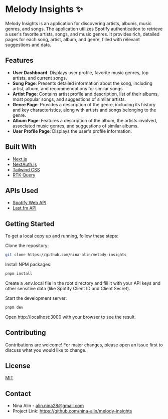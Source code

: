 # Melody Insights ✨

Melody Insights is an application for discovering artists, albums, music genres, and songs. The application utilizes Spotify authentication to retrieve a user's favorite artists, songs, and music genres. It provides rich, detailed pages for each song, artist, album, and genre, filled with relevant suggestions and data.

## Features

- **User Dashboard**: Displays user profile, favorite music genres, top artists, and current songs.
- **Song Page**: Presents detailed information about the song, including artist, album, and recommendations for similar songs.
- **Artist Page**: Contains artist profile and description, list of their albums, most popular songs, and suggestions of similar artists.
- **Genre Page**: Provides a description of the genre, including its history and key characteristics, along with artists and songs belonging to the genre.
- **Album Page**: Features a description of the album, the artists involved, associated music genres, and suggestions of similar albums.
- **User Profile Page**: Displays the user's profile information.

## Built With

- [Next.js](https://nextjs.org/)
- [NextAuth.js](https://next-auth.js.org/)
- [Tailwind CSS](https://tailwindcss.com/)
- [RTK Query](https://redux-toolkit.js.org/rtk-query/overview)

## APIs Used

- [Spotify Web API](https://developer.spotify.com/documentation/web-api)
- [Last.fm API](https://www.last.fm/fr/api)

## Getting Started

To get a local copy up and running, follow these steps:

Clone the repository:

```bash
git clone https://github.com/nina-alin/melody-insights
```

Install NPM packages:

```bash
pnpm install
```

Create a .env.local file in the root directory and fill it with your API keys and other sensitive data (like Spotify Client ID and Client Secret).

Start the development server:

```bash
pnpm dev
```

Open http://localhost:3000 with your browser to see the result.

## Contributing

Contributions are welcome! For major changes, please open an issue first to discuss what you would like to change.

## License

[MIT](https://choosealicense.com/licenses/mit/#)

## Contact

- Nina Alin - alin.nina28@gmail.com
- Project Link: https://github.com/nina-alin/melody-insights
